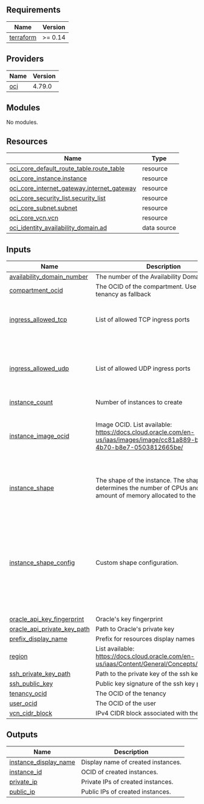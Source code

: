 ## Requirements

| Name | Version |
|------|---------|
| <a name="requirement_terraform"></a> [terraform](#requirement\_terraform) | >= 0.14 |

## Providers

| Name | Version |
|------|---------|
| <a name="provider_oci"></a> [oci](#provider\_oci) | 4.79.0 |

## Modules

No modules.

## Resources

| Name | Type |
|------|------|
| [oci_core_default_route_table.route_table](https://registry.terraform.io/providers/hashicorp/oci/latest/docs/resources/core_default_route_table) | resource |
| [oci_core_instance.instance](https://registry.terraform.io/providers/hashicorp/oci/latest/docs/resources/core_instance) | resource |
| [oci_core_internet_gateway.internet_gateway](https://registry.terraform.io/providers/hashicorp/oci/latest/docs/resources/core_internet_gateway) | resource |
| [oci_core_security_list.security_list](https://registry.terraform.io/providers/hashicorp/oci/latest/docs/resources/core_security_list) | resource |
| [oci_core_subnet.subnet](https://registry.terraform.io/providers/hashicorp/oci/latest/docs/resources/core_subnet) | resource |
| [oci_core_vcn.vcn](https://registry.terraform.io/providers/hashicorp/oci/latest/docs/resources/core_vcn) | resource |
| [oci_identity_availability_domain.ad](https://registry.terraform.io/providers/hashicorp/oci/latest/docs/data-sources/identity_availability_domain) | data source |

## Inputs

| Name | Description | Type | Default | Required |
|------|-------------|------|---------|:--------:|
| <a name="input_availability_domain_number"></a> [availability\_domain\_number](#input\_availability\_domain\_number) | The number of the Availability Domain | `number` | `1` | no |
| <a name="input_compartment_ocid"></a> [compartment\_ocid](#input\_compartment\_ocid) | The OCID of the compartment. Use OCID from tenancy as fallback | `string` | n/a | yes |
| <a name="input_ingress_allowed_tcp"></a> [ingress\_allowed\_tcp](#input\_ingress\_allowed\_tcp) | List of allowed TCP ingress ports | `list(number)` | <pre>[<br>  22,<br>  443,<br>  80<br>]</pre> | no |
| <a name="input_ingress_allowed_udp"></a> [ingress\_allowed\_udp](#input\_ingress\_allowed\_udp) | List of allowed UDP ingress ports | `list(number)` | <pre>[<br>  51820,<br>  20560,<br>  27015,<br>  7777,<br>  8080<br>]</pre> | no |
| <a name="input_instance_count"></a> [instance\_count](#input\_instance\_count) | Number of instances to create | `number` | `3` | no |
| <a name="input_instance_image_ocid"></a> [instance\_image\_ocid](#input\_instance\_image\_ocid) | Image OCID. List available: https://docs.cloud.oracle.com/en-us/iaas/images/image/cc81a889-bc7f-4b70-b8e7-0503812665be/ | `list(string)` | <pre>[<br>  "ocid1.image.oc1.sa-saopaulo-1.aaaaaaaawohyyavvqh2xxi44dwsu2ysqamht2yj54hynxv2bdhltdby6i7xq",<br>  "ocid1.image.oc1.sa-saopaulo-1.aaaaaaaa43nhxgl7mm57gssiqc4ajotp6awanjxn2m2cbju7qyic6cm3rtsq",<br>  "ocid1.image.oc1.sa-saopaulo-1.aaaaaaaa43nhxgl7mm57gssiqc4ajotp6awanjxn2m2cbju7qyic6cm3rtsq"<br>]</pre> | no |
| <a name="input_instance_shape"></a> [instance\_shape](#input\_instance\_shape) | The shape of the instance. The shape determines the number of CPUs and the amount of memory allocated to the instance. | `list(string)` | <pre>[<br>  "VM.Standard.A1.Flex",<br>  "VM.Standard.E2.1.Micro",<br>  "VM.Standard.E2.1.Micro"<br>]</pre> | no |
| <a name="input_instance_shape_config"></a> [instance\_shape\_config](#input\_instance\_shape\_config) | Custom shape configuration. | <pre>list(object({<br>    memory_in_gbs = number,<br>    ocpus         = number<br>  }))</pre> | <pre>[<br>  {<br>    "memory_in_gbs": 24,<br>    "ocpus": 4<br>  },<br>  {<br>    "memory_in_gbs": 1,<br>    "ocpus": 1<br>  },<br>  {<br>    "memory_in_gbs": 1,<br>    "ocpus": 1<br>  }<br>]</pre> | no |
| <a name="input_oracle_api_key_fingerprint"></a> [oracle\_api\_key\_fingerprint](#input\_oracle\_api\_key\_fingerprint) | Oracle's key fingerprint | `string` | n/a | yes |
| <a name="input_oracle_api_private_key_path"></a> [oracle\_api\_private\_key\_path](#input\_oracle\_api\_private\_key\_path) | Path to Oracle's private key | `string` | n/a | yes |
| <a name="input_prefix_display_name"></a> [prefix\_display\_name](#input\_prefix\_display\_name) | Prefix for resources display names | `string` | `""` | no |
| <a name="input_region"></a> [region](#input\_region) | List available: https://docs.cloud.oracle.com/en-us/iaas/Content/General/Concepts/regions.htm | `string` | `"sa-saopaulo-1"` | no |
| <a name="input_ssh_private_key_path"></a> [ssh\_private\_key\_path](#input\_ssh\_private\_key\_path) | Path to the private key of the ssh key pair | `string` | n/a | yes |
| <a name="input_ssh_public_key"></a> [ssh\_public\_key](#input\_ssh\_public\_key) | Public key signature of the ssh key pair | `string` | n/a | yes |
| <a name="input_tenancy_ocid"></a> [tenancy\_ocid](#input\_tenancy\_ocid) | The OCID of the tenancy | `string` | n/a | yes |
| <a name="input_user_ocid"></a> [user\_ocid](#input\_user\_ocid) | The OCID of the user | `string` | n/a | yes |
| <a name="input_vcn_cidr_block"></a> [vcn\_cidr\_block](#input\_vcn\_cidr\_block) | IPv4 CIDR block associated with the VCN. | `string` | `"10.1.0.0/16"` | no |

## Outputs

| Name | Description |
|------|-------------|
| <a name="output_instance_display_name"></a> [instance\_display\_name](#output\_instance\_display\_name) | Display name of created instances. |
| <a name="output_instance_id"></a> [instance\_id](#output\_instance\_id) | OCID of created instances. |
| <a name="output_private_ip"></a> [private\_ip](#output\_private\_ip) | Private IPs of created instances. |
| <a name="output_public_ip"></a> [public\_ip](#output\_public\_ip) | Public IPs of created instances. |
